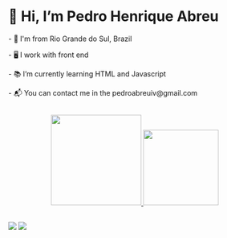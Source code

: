 <h1> 👋 Hi, I’m Pedro Henrique Abreu </h1>

<p> - 📍 I'm from Rio Grande do Sul, Brazil </p>
<p> - 🖥️ I work with front end </p>
<p> - 📚 I’m currently learning HTML and Javascript </p>
<p> - 📬 You can contact me in the pedroabreuiv@gmail.com </p>  

##

<div align="center">
  <a href="https://github.com/pedrxabreu">
  <img height="180em" src="https://github-readme-stats.vercel.app/api?username=pedrxabreu&show_icons=true&theme=tokyonight&include_all_commits=true&count_private=true"/>
  <img height="150em" src="https://github-readme-stats.vercel.app/api/top-langs/?username=pedrxabreu&layout=compact&langs_count=7&theme=tokyonight"/>
</div>

##
  
<div>
  <a href="https://www.instagram.com/pedrxabreu/" target="_blank"><img src="https://img.shields.io/badge/-Instagram-%23E4405F?style=for-the-badge&logo=instagram&logoColor=white" target="_blank"></a>
  <a href = "mailto:pedroabreuiv@gmail.com"><img src="https://img.shields.io/badge/-Gmail-%23333?style=for-the-badge&logo=gmail&logoColor=white" target="_blank"></a>
  
</div>  
